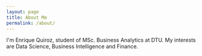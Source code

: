 ```yaml
---
layout: page
title: About Me
permalink: /about/
---
```


I'm Enrique Quiroz, student of MSc. Business Analytics at DTU. My interests are Data Science, Business Intelligence and Finance.

